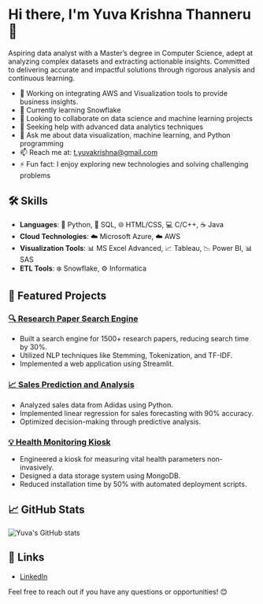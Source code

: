 # Hi there, I'm Yuva Krishna Thanneru 👋

Aspiring data analyst with a Master’s degree in Computer Science, adept at analyzing complex datasets and extracting actionable insights. Committed to delivering accurate and impactful solutions through rigorous analysis and continuous learning.

- 🔭 Working on integrating AWS and Visualization tools to provide business insights.
- 🌱 Currently learning Snowflake
- 👯 Looking to collaborate on data science and machine learning projects
- 🤔 Seeking help with advanced data analytics techniques
- 💬 Ask me about data visualization, machine learning, and Python programming
- 📫 Reach me at: t.yuvakrishna@gmail.com
- ⚡ Fun fact: I enjoy exploring new technologies and solving challenging problems

## 🛠️ Skills

- **Languages**: 🐍 Python, 💾 SQL, 🌐 HTML/CSS, 💻 C/C++, ☕ Java
- **Cloud Technologies**: ☁️ Microsoft Azure, ☁️ AWS
- **Visualization Tools**: 📊 MS Excel Advanced, 📈 Tableau, 📉 Power BI, 📊 SAS
- **ETL Tools**: ❄️ Snowflake, ⚙️ Informatica

## 📂 Featured Projects
### [🔍 Research Paper Search Engine](https://github.com/yourusername/research-paper-search-engine)
- Built a search engine for 1500+ research papers, reducing search time by 30%.
- Utilized NLP techniques like Stemming, Tokenization, and TF-IDF.
- Implemented a web application using Streamlit.

### [📈 Sales Prediction and Analysis](https://github.com/yourusername/sales-prediction-analysis)
- Analyzed sales data from Adidas using Python.
- Implemented linear regression for sales forecasting with 90% accuracy.
- Optimized decision-making through predictive analysis.

### [💡 Health Monitoring Kiosk](https://github.com/yourusername/health-monitoring-kiosk)
- Engineered a kiosk for measuring vital health parameters non-invasively.
- Designed a data storage system using MongoDB.
- Reduced installation time by 50% with automated deployment scripts.

## 📈 GitHub Stats

![Yuva's GitHub stats](https://github-readme-stats.vercel.app/api?username=yourusername&show_icons=true&hide_border=true)

## 🔗 Links

- [LinkedIn](https://www.linkedin.com/in/yuva-krishna-thanneru)

Feel free to reach out if you have any questions or opportunities! 😊
